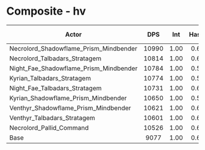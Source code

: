 # Composite - hv
| Actor | DPS | Int | Haste | Crit | Mastery | Vers | DPS Weight |
|---|:---:|:---:|:---:|:---:|:---:|:---:|:---:|
|Necrolord_Shadowflame_Prism_Mindbender|10990|1.00|0.62|0.58|0.70|0.55|0.22|
|Necrolord_Talbadars_Stratagem|10814|1.00|0.62|0.59|0.70|0.56|0.22|
|Night_Fae_Shadowflame_Prism_Mindbender|10784|1.00|0.56|0.63|0.71|0.56|0.22|
|Kyrian_Talbadars_Stratagem|10774|1.00|0.56|0.59|0.66|0.55|0.22|
|Night_Fae_Talbadars_Stratagem|10731|1.00|0.62|0.62|0.71|0.55|0.22|
|Kyrian_Shadowflame_Prism_Mindbender|10650|1.00|0.53|0.61|0.66|0.55|0.23|
|Venthyr_Shadowflame_Prism_Mindbender|10621|1.00|0.60|0.61|0.71|0.55|0.23|
|Venthyr_Talbadars_Stratagem|10601|1.00|0.60|0.60|0.70|0.55|0.23|
|Necrolord_Pallid_Command|10526|1.00|0.62|0.58|0.70|0.55|0.23|
|Base|9077|1.00|0.61|0.59|0.69|0.55|0.26|
